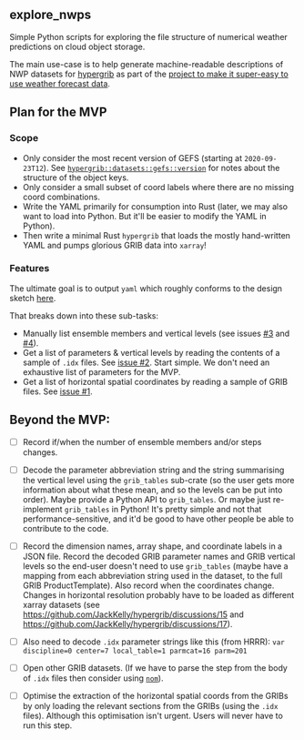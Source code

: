 ## explore_nwps

Simple Python scripts for exploring the file structure of numerical weather predictions on cloud object storage.

The main use-case is to help generate machine-readable descriptions of NWP datasets for [hypergrib](https://github.com/JackKelly/hypergrib) as part of the [project to make it super-easy to use weather forecast data](https://github.com/JackKelly/lets_make_it_super_easy_to_use_weather_forecast_data).

## Plan for the MVP

### Scope

- Only consider the most recent version of GEFS (starting at `2020-09-23T12`).
  See [`hypergrib::datasets::gefs::version`](https://github.com/JackKelly/hypergrib/blob/0d55fb7d385a7363fa9c025ddc0c453969c251fa/crates/hypergrib/src/datasets/gefs/version.rs#L45-L58)
  for notes about the structure of the object keys.
- Only consider a small subset of coord labels where there are no missing coord combinations.
- Write the YAML primarily for consumption into Rust (later, we may also want to load into Python. But it'll be easier to modify the YAML in Python).
- Then write a minimal Rust `hypergrib` that loads the mostly hand-written YAML and pumps glorious GRIB data into `xarray`!

### Features

The ultimate goal is to output `yaml` which roughly conforms to the design sketch [here](https://github.com/JackKelly/hypergrib/blob/main/design.md#a-file-structure-for-describing-nwp-datasets).

That breaks down into these sub-tasks:

- Manually list ensemble members and vertical levels (see issues [#3](https://github.com/JackKelly/explore_nwps/issues/3) and [#4](https://github.com/JackKelly/explore_nwps/issues/4)).
- Get a list of parameters & vertical levels by reading the contents of a sample of `.idx` files.
  See [issue #2](https://github.com/JackKelly/explore_nwps/issues/2).
  Start simple. We don't need an exhaustive list of parameters for the MVP.
- Get a list of horizontal spatial coordinates by reading a sample of GRIB files.
  See [issue #1](https://github.com/JackKelly/explore_nwps/issues/1).

## Beyond the MVP:

- [ ] Record if/when the number of ensemble members and/or steps changes.
- [ ] Decode the parameter abbreviation string and the string summarising the vertical level using the `grib_tables` sub-crate (so the user gets more information about what these mean, and so the levels can be put into order). Maybe provide a Python API to `grib_tables`. Or maybe just re-implement `grib_tables` in Python! It's pretty simple and not that performance-sensitive, and it'd be good to have other people be able to contribute to the code.
- [ ] Record the dimension names, array shape, and coordinate labels in a JSON file. Record the decoded GRIB parameter names and GRIB vertical levels so the end-user doesn't need to use `grib_tables` (maybe have a mapping from each abbreviation string used in the dataset, to the full GRIB ProductTemplate). Also record when the coordinates change. Changes in horizontal resolution probably have to be loaded as different xarray datasets (see https://github.com/JackKelly/hypergrib/discussions/15 and https://github.com/JackKelly/hypergrib/discussions/17).
- [ ] Also need to decode `.idx` parameter strings like this (from HRRR): `var discipline=0 center=7 local_table=1 parmcat=16 parm=201`
- [ ] Open other GRIB datasets. (If we have to parse the step from the body of `.idx` files then consider using [`nom`](https://crates.io/crates/nom)).
- [ ] Optimise the extraction of the horizontal spatial coords from the GRIBs by only loading the relevant sections from the GRIBs (using the `.idx` files). Although this optimisation isn't urgent. Users will never have to run this step.

